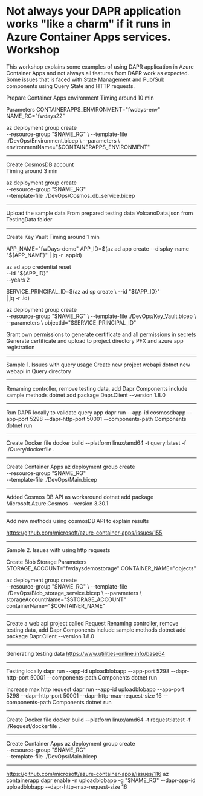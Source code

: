 # Not always your DAPR application works "like a charm" if it runs in Azure Container Apps services. Workshop

This workshop explains some examples of using DAPR application in Azure Container Apps and not always all features from DAPR work as expected. Some issues that is faced with State Management and Pub/Sub components using Query State and HTTP requests.


Prepare Container Apps environment
Timing around 10 min

Parameters
CONTAINERAPPS_ENVIRONMENT="fwdays-env"
NAME_RG="fwdays22"

az deployment group create \
--resource-group "$NAME_RG" \
--template-file ./DevOps/Environment.bicep \
--parameters \
   environmentName="$CONTAINERAPPS_ENVIRONMENT"

----

Create CosmosDB account  
Timing around 3 min

az deployment group create \
--resource-group "$NAME_RG" \
--template-file ./DevOps/Cosmos_db_service.bicep


----

Upload the sample data
From prepared testing data VolcanoData.json from TestingData folder


----

Create Key Vault
Timing around 1 min

APP_NAME="fwDays-demo"
APP_ID=$(az ad app create --display-name "${APP_NAME}"  | jq -r .appId)

az ad app credential reset \
  --id "${APP_ID}" \
  --years 2


SERVICE_PRINCIPAL_ID=$(az ad sp create \
  --id "${APP_ID}" \
  | jq -r .id)


az deployment group create \
--resource-group "$NAME_RG" \
--template-file ./DevOps/Key_Vault.bicep \
--parameters \
   objectId="$SERVICE_PRINCIPAL_ID"

Grant own permissions to generate certificate and all permissions in secrets
Generate certificate and upload to project directory PFX and azure app registration

----
Sample 1. Issues with query usage
Create new project webapi
dotnet new webapi in Query directory

----

Renaming controller, remove testing data, add Dapr Components include sample methods
dotnet add package Dapr.Client --version 1.8.0


----
Run DAPR locally to validate query app
dapr run --app-id cosmosdbapp --app-port 5298 --dapr-http-port 50001 --components-path Components dotnet run

----
Create Docker file 
docker build --platform linux/amd64 -t query:latest -f ./Query/dockerfile .

----
Create Container Apps
az deployment group create \
--resource-group "$NAME_RG" \
--template-file ./DevOps/Main.bicep

----
Added Cosmos DB API as workaround
dotnet add package Microsoft.Azure.Cosmos --version 3.30.1

----
Add new methods using cosmosDB API to explain results

https://github.com/microsoft/azure-container-apps/issues/155 

----
Sample 2. Issues with using http requests

Create Blob Storage
Parameters
STORAGE_ACCOUNT="fwdaysdemostorage"
CONTAINER_NAME="objects"

az deployment group create \
--resource-group "$NAME_RG" \
--template-file ./DevOps/Blob_storage_service.bicep \
--parameters \
  storageAccountName="$STORAGE_ACCOUNT" \
  containerName="$CONTAINER_NAME"

----
Create a web api project called Request
Renaming controller, remove testing data, add Dapr Components include sample methods
dotnet add package Dapr.Client --version 1.8.0

---
Generating testing data
https://www.utilities-online.info/base64

----
Testing locally
dapr run --app-id uploadblobapp --app-port 5298 --dapr-http-port 50001 --components-path Components dotnet run

increase max http request
dapr run --app-id uploadblobapp --app-port 5298 --dapr-http-port 50001 --dapr-http-max-request-size 16 --components-path Components dotnet run

----
Create Docker file 
docker build --platform linux/amd64 -t request:latest -f ./Request/dockerfile .

----
Create Container Apps
az deployment group create \
--resource-group "$NAME_RG" \
--template-file ./DevOps/Main.bicep


----
https://github.com/microsoft/azure-container-apps/issues/116
az containerapp dapr enable -n uploadblobapp -g "$NAME_RG" --dapr-app-id uploadblobapp --dapr-http-max-request-size 16
